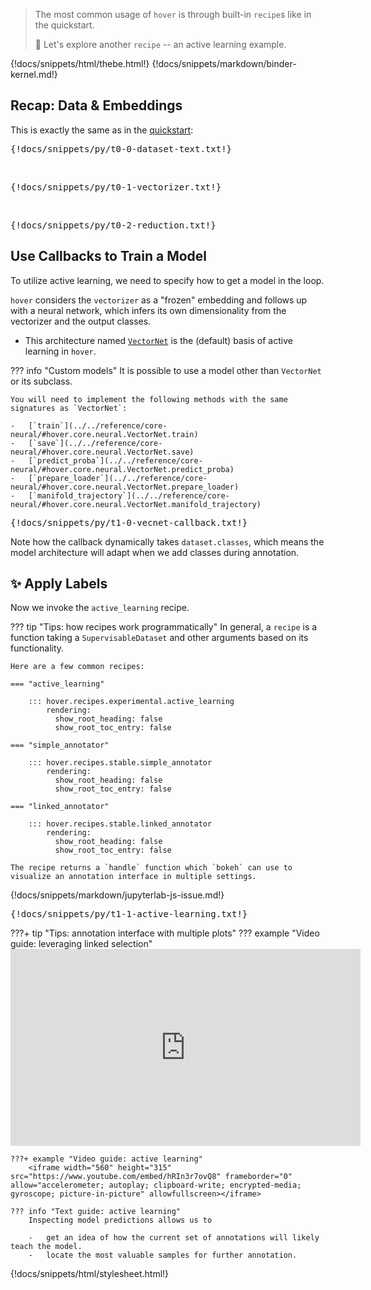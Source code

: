 > The most common usage of `hover` is through built-in `recipe`s like in the quickstart.
>
> :ferris_wheel: Let's explore another `recipe` -- an active learning example.

{!docs/snippets/html/thebe.html!}
{!docs/snippets/markdown/binder-kernel.md!}

## **Recap: Data & Embeddings**

This is exactly the same as in the [quickstart](../t0-quickstart/):

<pre data-executable>
{!docs/snippets/py/t0-0-dataset-text.txt!}
</pre><br>

<pre data-executable>
{!docs/snippets/py/t0-1-vectorizer.txt!}
</pre><br>

<pre data-executable>
{!docs/snippets/py/t0-2-reduction.txt!}
</pre>


## **Use Callbacks to Train a Model**

To utilize active learning, we need to specify how to get a model in the loop.

`hover` considers the `vectorizer` as a "frozen" embedding and follows up with a neural network, which infers its own dimensionality from the vectorizer and the output classes.

-   This architecture named [`VectorNet`](../../reference/core-neural/#hover.core.neural.VectorNet) is the (default) basis of active learning in `hover`.

??? info "Custom models"
    It is possible to use a model other than `VectorNet` or its subclass.

    You will need to implement the following methods with the same signatures as `VectorNet`:

    -   [`train`](../../reference/core-neural/#hover.core.neural.VectorNet.train)
    -   [`save`](../../reference/core-neural/#hover.core.neural.VectorNet.save)
    -   [`predict_proba`](../../reference/core-neural/#hover.core.neural.VectorNet.predict_proba)
    -   [`prepare_loader`](../../reference/core-neural/#hover.core.neural.VectorNet.prepare_loader)
    -   [`manifold_trajectory`](../../reference/core-neural/#hover.core.neural.VectorNet.manifold_trajectory)

<pre data-executable>
{!docs/snippets/py/t1-0-vecnet-callback.txt!}
</pre>

Note how the callback dynamically takes `dataset.classes`, which means the model architecture will adapt when we add classes during annotation.


## :sparkles: **Apply Labels**

Now we invoke the `active_learning` recipe.

??? tip "Tips: how recipes work programmatically"
    In general, a `recipe` is a function taking a `SupervisableDataset` and other arguments based on its functionality.

    Here are a few common recipes:

    === "active_learning"

        ::: hover.recipes.experimental.active_learning
            rendering:
              show_root_heading: false
              show_root_toc_entry: false

    === "simple_annotator"

        ::: hover.recipes.stable.simple_annotator
            rendering:
              show_root_heading: false
              show_root_toc_entry: false

    === "linked_annotator"

        ::: hover.recipes.stable.linked_annotator
            rendering:
              show_root_heading: false
              show_root_toc_entry: false

    The recipe returns a `handle` function which `bokeh` can use to visualize an annotation interface in multiple settings.

{!docs/snippets/markdown/jupyterlab-js-issue.md!}

<pre data-executable>
{!docs/snippets/py/t1-1-active-learning.txt!}
</pre>

???+ tip "Tips: annotation interface with multiple plots"
    ??? example "Video guide: leveraging linked selection"
        <iframe width="560" height="315" src="https://www.youtube.com/embed/TIwBlCH9YHw" frameborder="0" allow="accelerometer; autoplay; clipboard-write; encrypted-media; gyroscope; picture-in-picture" allowfullscreen></iframe>

    ???+ example "Video guide: active learning"
        <iframe width="560" height="315" src="https://www.youtube.com/embed/hRIn3r7ovQ8" frameborder="0" allow="accelerometer; autoplay; clipboard-write; encrypted-media; gyroscope; picture-in-picture" allowfullscreen></iframe>

    ??? info "Text guide: active learning"
        Inspecting model predictions allows us to

        -   get an idea of how the current set of annotations will likely teach the model.
        -   locate the most valuable samples for further annotation.

{!docs/snippets/html/stylesheet.html!}
